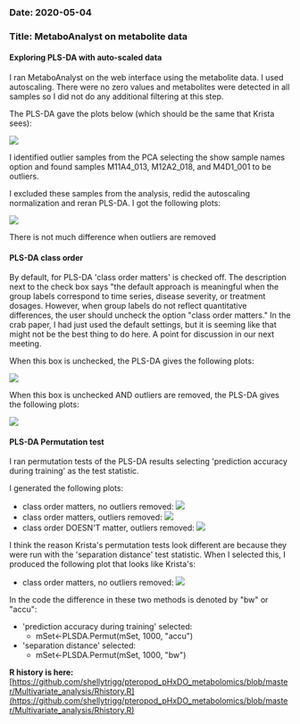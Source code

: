 ### Date:  2020-05-04
### Title: MetaboAnalyst on metabolite data

#### Exploring PLS-DA with auto-scaled data

I ran MetaboAnalyst on the web interface using the metabolite data. 
I used autoscaling. There were no zero values and metabolites were detected in all samples so I did not do any additional filtering at this step.

The PLS-DA gave the plots below (which should be the same that Krista sees):

[![](https://raw.githubusercontent.com/shellytrigg/pteropod_pHxDO_metabolomics/master/Multivariate_analysis/pls_pair_autoscale_all_data.png)](https://raw.githubusercontent.com/shellytrigg/pteropod_pHxDO_metabolomics/master/Multivariate_analysis/pls_pair_autoscale_all_data.png)

I identified outlier samples from the PCA selecting the show sample names option and found samples M11A4_013, M12A2_018, and M4D1_001 to be outliers. 

I excluded these samples from the analysis, redid the autoscaling normalization and reran PLS-DA. I got the following plots:

[![](https://raw.githubusercontent.com/shellytrigg/pteropod_pHxDO_metabolomics/master/Multivariate_analysis/pls_pair_autoscale_exclude_outliers.png)](https://raw.githubusercontent.com/shellytrigg/pteropod_pHxDO_metabolomics/master/Multivariate_analysis/pls_pair_autoscale_exclude_outliers.png)

There is not much difference when outliers are removed

#### PLS-DA class order

By default, for PLS-DA 'class order matters' is checked off. The description next to the check box says "the default approach is meaningful when the group labels correspond to time series, disease severity, or treatment dosages. However, when group labels do not reflect quantitative differences, the user should uncheck the option "class order matters." In the crab paper, I had just used the default settings, but it is seeming like that might not be the best thing to do here. A point for discussion in our next meeting. 

When this box is unchecked, the PLS-DA gives the following plots: 

[![](https://raw.githubusercontent.com/shellytrigg/pteropod_pHxDO_metabolomics/master/Multivariate_analysis/pls_pair_autoscale_all_data_noClassOrder.png)](https://raw.githubusercontent.com/shellytrigg/pteropod_pHxDO_metabolomics/master/Multivariate_analysis/pls_pair_autoscale_all_data_noClassOrder.png)

When this box is unchecked AND outliers are removed, the PLS-DA gives the following plots: 

[![](https://raw.githubusercontent.com/shellytrigg/pteropod_pHxDO_metabolomics/master/Multivariate_analysis/pls_pair_autoscale_exclude_outliers_noClassOrder.png)](https://raw.githubusercontent.com/shellytrigg/pteropod_pHxDO_metabolomics/master/Multivariate_analysis/pls_pair_autoscale_exclude_outliers_noClassOrder.png)

#### PLS-DA Permutation test

I ran permutation tests of the PLS-DA results selecting 'prediction accuracy during training' as the test statistic.

I generated the following plots:

- class order matters, no outliers removed:  [![](https://raw.githubusercontent.com/shellytrigg/pteropod_pHxDO_metabolomics/master/Multivariate_analysis/Screen%20Shot%202020-05-04%20at%202.23.33%20PM.png)](https://raw.githubusercontent.com/shellytrigg/pteropod_pHxDO_metabolomics/master/Multivariate_analysis/Screen%20Shot%202020-05-04%20at%202.23.33%20PM.png)
- class order matters, outliers removed:  [![](https://raw.githubusercontent.com/shellytrigg/pteropod_pHxDO_metabolomics/master/Multivariate_analysis/Screen%20Shot%202020-05-04%20at%202.29.09%20PM.png)](https://raw.githubusercontent.com/shellytrigg/pteropod_pHxDO_metabolomics/master/Multivariate_analysis/Screen%20Shot%202020-05-04%20at%202.29.09%20PM.png)
- class order DOESN'T matter, outliers removed:  [![](https://raw.githubusercontent.com/shellytrigg/pteropod_pHxDO_metabolomics/master/Multivariate_analysis/Screen%20Shot%202020-05-04%20at%202.30.29%20PM.png)](https://raw.githubusercontent.com/shellytrigg/pteropod_pHxDO_metabolomics/master/Multivariate_analysis/Screen%20Shot%202020-05-04%20at%202.30.29%20PM.png)

I think the reason Krista's permutation tests look different are because they were run with the 'separation distance' test statistic. When I selected this, I produced the following plot that looks like Krista's:

- class order matters, no outliers removed:  [![](https://raw.githubusercontent.com/shellytrigg/pteropod_pHxDO_metabolomics/master/Multivariate_analysis/Screen%20Shot%202020-05-04%20at%203.17.14%20PM.png)](https://raw.githubusercontent.com/shellytrigg/pteropod_pHxDO_metabolomics/master/Multivariate_analysis/Screen%20Shot%202020-05-04%20at%203.17.14%20PM.png)

In the code the difference in these two methods is denoted by "bw" or "accu":

- 'prediction accuracy during training' selected:
	- mSet<-PLSDA.Permut(mSet, 1000, "accu") 
- 'separation distance' selected: 
	- mSet<-PLSDA.Permut(mSet, 1000, "bw")

**R history is here:** [https://github.com/shellytrigg/pteropod_pHxDO_metabolomics/blob/master/Multivariate_analysis/Rhistory.R](https://github.com/shellytrigg/pteropod_pHxDO_metabolomics/blob/master/Multivariate_analysis/Rhistory.R)
